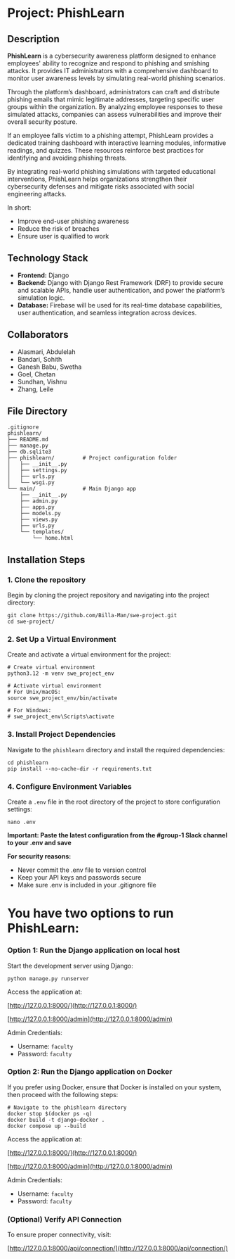 # Project: PhishLearn
## Description
**PhishLearn** is a cybersecurity awareness platform designed to enhance employees' ability to recognize and respond to phishing and smishing attacks. It provides IT administrators with a comprehensive dashboard to monitor user awareness levels by simulating real-world phishing scenarios.

Through the platform’s dashboard, administrators can craft and distribute phishing emails that mimic legitimate addresses, targeting specific user groups within the organization. By analyzing employee responses to these simulated attacks, companies can assess vulnerabilities and improve their overall security posture.

If an employee falls victim to a phishing attempt, PhishLearn provides a dedicated training dashboard with interactive learning modules, informative readings, and quizzes. These resources reinforce best practices for identifying and avoiding phishing threats.

By integrating real-world phishing simulations with targeted educational interventions, PhishLearn helps organizations strengthen their cybersecurity defenses and mitigate risks associated with social engineering attacks.

In short:

- Improve end-user phishing awareness
- Reduce the risk of breaches
- Ensure user is qualified to work 

## Technology Stack
- **Frontend:** Django
- **Backend:** Django with Django Rest Framework (DRF) to provide secure and scalable APIs, handle user authentication, and power the platform’s simulation logic.
- **Database:** Firebase will be used for its real-time database capabilities, user authentication, and seamless integration across devices.


## Collaborators
- Alasmari, Abdulelah
- Bandari, Sohith
- Ganesh Babu, Swetha
- Goel, Chetan
- Sundhan, Vishnu
- Zhang, Leile

## File Directory
```
.gitignore
phishlearn/
├── README.md
├── manage.py
├── db.sqlite3
├── phishlearn/         # Project configuration folder
│   ├── __init__.py
│   ├── settings.py
│   ├── urls.py
│   └── wsgi.py
└── main/               # Main Django app
    ├── __init__.py
    ├── admin.py
    ├── apps.py
    ├── models.py
    ├── views.py
    ├── urls.py
    └── templates/
        └── home.html
```

## Installation Steps

### 1. Clone the repository
Begin by cloning the project repository and navigating into the project directory:
```
git clone https://github.com/Billa-Man/swe-project.git
cd swe-project/
```

### 2. Set Up a Virtual Environment
Create and activate a virtual environment for the project:
```
# Create virtual environment
python3.12 -m venv swe_project_env

# Activate virtual environment
# For Unix/macOS:
source swe_project_env/bin/activate

# For Windows:
# swe_project_env\Scripts\activate
```

### 3. Install Project Dependencies
Navigate to the `phishlearn` directory and install the required dependencies:
```
cd phishlearn
pip install --no-cache-dir -r requirements.txt
```

### 4. Configure Environment Variables
Create a `.env` file in the root directory of the project to store configuration settings:
```
nano .env
```

**Important: Paste the latest configuration from the #group-1 Slack channel to your .env and save** 

**For security reasons:**
- Never commit the .env file to version control
- Keep your API keys and passwords secure
- Make sure .env is included in your .gitignore file

# You have two options to run PhishLearn:

### Option 1: Run the Django application on local host
Start the development server using Django:
```
python manage.py runserver
```

Access the application at:

[http://127.0.0.1:8000/](http://127.0.0.1:8000/)

[http://127.0.0.1:8000/admin](http://127.0.0.1:8000/admin)

Admin Credentials:

- Username: `faculty`
- Password: `faculty` 

### Option 2: Run the Django application on Docker
If you prefer using Docker, ensure that Docker is installed on your system, then proceed with the following steps:

```
# Navigate to the phishlearn directory
docker stop $(docker ps -q)
docker build -t django-docker .
docker compose up --build
```

Access the application at:

[http://127.0.0.1:8000/](http://127.0.0.1:8000/)

[http://127.0.0.1:8000/admin](http://127.0.0.1:8000/admin)

Admin Credentials:

- Username: `faculty`
- Password: `faculty`

### (Optional) Verify API Connection

To ensure proper connectivity, visit:

[http://127.0.0.1:8000/api/connection/](http://127.0.0.1:8000/api/connection/)

